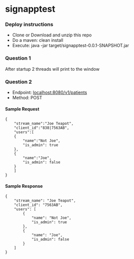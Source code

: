 # signapptest

### Deploy instructions 
- Clone or Download and unzip this repo
- Do a maven: clean install
- Execute: java -jar target/signapptest-0.0.1-SNAPSHOT.jar

### Question 1
After startup 2 threads will print to the window

### Question 2

- Endpoint: [localhost:8080/v1/patients](http://localhost:8080/v1/patients)
- Method: POST

#### Sample Request
```
{
	"stream_name":"Joe Teapot",
	"client_id":"838|7563AB",
	"users":[
	{
		"name":"Not Joe",
		"is_admin": true
	},
	{
		"name":"Joe",
		"is_admin": false
	}
	]
}
```

#### Sample Response
```
{
    "stream_name": "Joe Teapot",
    "client_id": "7563AB",
    "users": [
        {
            "name": "Not Joe",
            "is_admin": true
        },
        {
            "name": "Joe",
            "is_admin": false
        }
    ]
}
```
